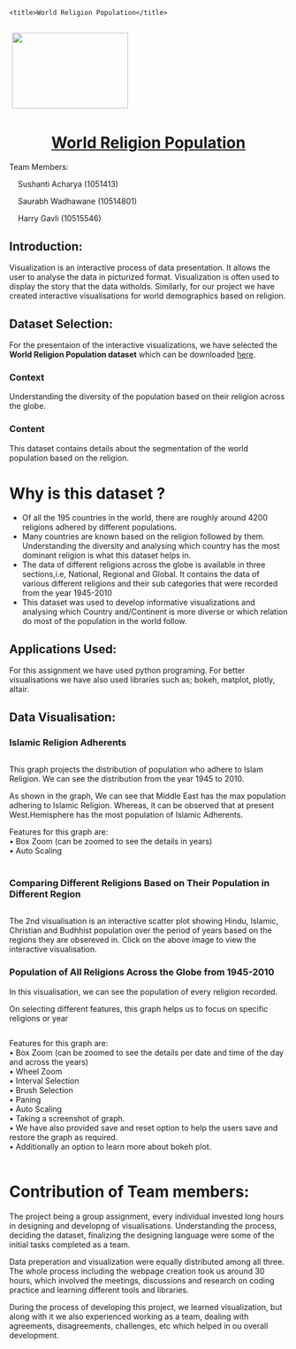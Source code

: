 
<html>
<head>
	
	<title>World Religion Population</title>
</head>
<body>
<h2>&nbsp;<a href="https://www.dbs.ie/"><img alt="" src="https://debi0509.github.io/logo.jpg" style="width: 210px; height: 137px;" /></a></h2>

<h1 style="text-align: center;"><u>World Religion Population</u></h1>

<p>Team Members:</p>

<p>&nbsp;&nbsp;&nbsp; Sushanti Acharya (1051413)</p>

<p>&nbsp;&nbsp;&nbsp; Saurabh Wadhawane (10514801)</p>

<p>&nbsp;&nbsp;&nbsp; Harry Gavli (10515546)</p>

<h2>Introduction:</h2>

<p>Visualization is an interactive process of data presentation. It allows the user to analyse the data in picturized format. Visualization is often used to display the story that the data witholds. Similarly, for our project we have created interactive visualisations for world demographics based on religion.</p>

<h2>Dataset Selection:</h2>

<p>For the presentaion of the interactive visualizations, we have selected the <b>World Religion Population&nbsp;dataset</b> which can be downloaded <a href="http://www.correlatesofwar.org/data-sets/world-religion-data">here</a>.&nbsp;</p>

<h3>Context</h3>

<p>Understanding the diversity of the population based on their religion across the globe.</p>

<h3>Content</h3>

<p>This dataset contains details about the segmentation of the world population based on the religion.</p>

<h1>Why is this dataset ?</h1>

<ul>
	<li>Of all the 195 countries in the world, there are roughly around 4200 religions adhered by different populations.</li>
	<li>Many countries are known based on the religion followed by them. Understanding the diversity and analysing which country has the most dominant religion is what this dataset helps in.</li>
	<li>The data of different religions across the globe is available in three sections,i.e, National, Regional and Global. It contains the data of various different religions and their sub categories that were recorded from the year 1945-2010</li>
	<li>This dataset was used to develop informative visualizations and analysing which Country and/Continent is more diverse or which relation do most of the population in the world follow.</li>
</ul>

<h2>Applications Used:</h2>

<p>For this assignment we have used python programing. For better visualisations we have also used libraries such as; bokeh, matplot, plotly, altair. </p>

<h2>Data Visualisation:</h2>

<h3>Islamic Religion Adherents</h3>

<p><a href="https://github.com/Sushanti-Acharya/World-Religion/blob/master/Islam%20Religion%20Region%20Wise.html"><img alt="" src="Islam religion.jpg" /></a></p>

<p>This graph projects the distribution of population who adhere to Islam Religion. We can see the distribution from the year 1945 to 2010.</p>

<p>As shown in the graph, We can see that Middle East has the max population adhering to Islamic Religion. Whereas, it can be observed that at present West.Hemisphere has the most population of Islamic Adherents.</p>

<div>Features for this graph are:</div>

<div>&bull;<span style="white-space:pre"> Box </span>Zoom&nbsp;(can be zoomed to see the details in years)</div>

<div>&bull;<span style="white-space:pre"> </span>Auto Scaling</div>

<div>&nbsp;</div>

<h3>Comparing Different Religions Based on Their Population in Different Region </h3>

<p><a href="https://github.com/Sushanti-Acharya/World-Religion/blob/master/Top%20four%20Religion%20Comparison.html"><img alt="" src="Regional Religion Distribution.jpg"/></a></p>

<p>The 2nd visualisation is an interactive&nbsp;scatter plot showing Hindu, Islamic, Christian and Budhhist population over the period of years based on the regions they are obsereved in. Click on the above image to view the interactive visualisation.</p>

<h3>Population of All Religions Across the Globe from 1945-2010</h3>

<p>In this visualisation, we can see the population of every religion recorded.</p>
<p>On selecting different features, this graph helps us to focus on specific religions or year</p>

<p><a href="https://github.com/Sushanti-Acharya/World-Religion/blob/master/wrp-area-chart.html"><img alt="" src="All Religions.jpg"/></a></p>

<div>Features for this graph are:</div>

<div>&bull;<span style="white-space:pre"> Box </span>Zoom&nbsp;(can be zoomed to see the details per date and time of the day and&nbsp;across the years)</div>

<div>&bull;<span style="white-space: pre;"> Wheel </span>Zoom</div>

<div>&bull;<span style="white-space:pre"> </span>Interval Selection</div>

<div>&bull;<span style="white-space:pre"> </span>Brush&nbsp;Selection</div>

<div>&bull;<span style="white-space: pre;"> </span>Paning</div>

<div>&bull;<span style="white-space:pre"> </span>Auto Scaling</div>

<div>&bull;<span style="white-space:pre"> </span>Taking a screenshot of graph.&nbsp;</div>

<div>&bull;<span style="white-space:pre"> </span>We have also provided save and reset option to help the users save and restore the graph as required.</div>

<div>&bull;<span style="white-space: pre;"> </span>Additionally an option to learn more about bokeh plot.</div>

<div>&nbsp;</div>

<h1>Contribution of Team members:</h1>

<p>The project being a group assignment, every individual invested long hours in designing and developng of visualisations. Understanding the process, deciding the dataset, finalizing the designing language were some of the initial tasks completed as a team.</p>

<p>Data preperation and visualization were equally distributed among all three. The whole process including the webpage creation took us around 30 hours, which involved the meetings, discussions and research on coding practice and learning different tools and libraries.</p>

<p>During the process of developing this project, we learned visualization, but along with it we also experienced working as a team, dealing with agreements, disagreements, challenges, etc which helped in ou overall development.</p>

  
<p>&nbsp;</p>
</body>
</html>

